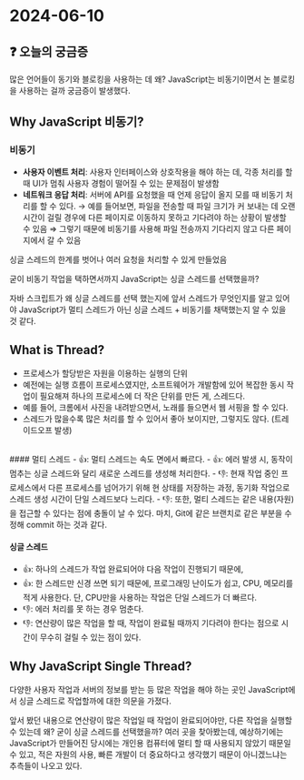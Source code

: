 # 2024-06-10

## ❓ 오늘의 궁금증

많은 언어들이 동기와 블로킹을 사용하는 데 왜? JavaScript는 비동기이면서 논 블로킹을 사용하는 걸까 궁금증이 발생했다.

## Why JavaScript 비동기?

### 비동기

- **사용자 이벤트 처리**: 사용자 인터페이스와 상호작용을 해야 하는 데, 각종 처리를 할 때 UI가 멈춰 사용자 경험이 떨어질 수 있는 문제점이 발생함
- **네트워크 응답 처리**: 서버에 API를 요청했을 때 언제 응답이 올지 모를 때 비동기 처리를 할 수 있다. → 예를 들어보면, 파일을 전송할 때 파일 크기가 커 보내는 데 오랜 시간이 걸릴 경우에 다른 페이지로 이동하지 못하고 기다려야 하는 상황이 발생할 수 있음 ⇒ 그렇기 때문에 비동기를 사용해 파일 전송까지 기다리지 않고 다른 페이지에서 갈 수 있음

싱글 스레드의 한계를 벗어나 여러 요청을 처리할 수 있게 만들었음

굳이 비동기 작업을 택하면서까지 JavaScript는 싱글 스레드를 선택했을까?

자바 스크립트가 왜 싱글 스레드를 선택 했는지에 앞서 스레드가 무엇인지를 알고 있어야 JavaScript가 멀티 스레드가 아닌 싱글 스레드 + 비동기를 채택했는지 알 수 있을 것 같다.

## What is Thread?

- 프로세스가 할당받은 자원을 이용하는 실행의 단위
- 예전에는 실행 흐름이 프로세스였지만, 소프트웨어가 개발함에 있어 복잡한 동시 작업이 필요해져 하나의 프로세스에 더 작은 단위를 만든 게, 스레드다.
- 예를 들어, 크롬에서 사진을 내려받으면서, 노래를 들으면서 웹 서핑을 할 수 있다.
- 스레드가 많을수록 많은 처리를 할 수 있어서 좋아 보이지만, 그렇지도 않다. (트레이드오프 발생)
<br>
#### 멀티 스레드
- 👍: 멀티 스레드는 속도 면에서 빠르다.
- 👍: 에러 발생 시, 동작이 멈추는 싱글 스레드와 달리 새로운 스레드를 생성해 처리한다.
- 👎: 현재 작업 중인 프로세스에서 다른 프로세스를 넘어가기 위해 현 상태를 저장하는 과정, 동기화 작업으로 스레드 생성 시간이 단일 스레드보다 느리다.
- 👎: 또한, 멀티 스레드는 같은 내용(자원)을 접근할 수 있다는 점에 충돌이 날 수 있다. 마치, Git에 같은 브랜치로 같은 부분을 수정해 commit 하는 것과 같다.

#### 싱글 스레드
   - 👍: 하나의 스레드가 작업 완료되어야 다음 작업이 진행되기 때문에,
   - 👍: 한 스레드만 신경 쓰면 되기 때문에, 프로그래밍 난이도가 쉽고, CPU, 메모리를 적게 사용한다. 단, CPU만을 사용하는 작업은 단일 스레드가 더 빠르다.
   - 👎: 에러 처리를 못 하는 경우 멈춘다.
   - 👎: 연산량이 많은 작업을 할 때, 작업이 완료될 때까지 기다려야 한다는 점으로 시간이 무수히 걸릴 수 있는 점이 있다.

## Why JavaScript Single Thread?

다양한 사용자 작업과 서버의 정보를 받는 등 많은 작업을 해야 하는 곳인 JavaScript에서 싱글 스레드로 작업할까에 대한 의문을 가졌다.

앞서 봤던 내용으로 연산량이 많은 작업일 때 작업이 완료되어야만, 다른 작업을 실행할 수 있는데 왜? 굳이 싱글 스레드를 선택했을까? 여러 곳을 찾아봤는데, 예상하기에는 JavaScript가 만들어진 당시에는 개인용 컴퓨터에 멀티 할 때 사용되지 않았기 때문일 수 있고, 적은 자원의 사용, 빠른 개발이 더 중요하다고 생각했기 때문이 아니겠느냐는 추측들이 나오고 있다.